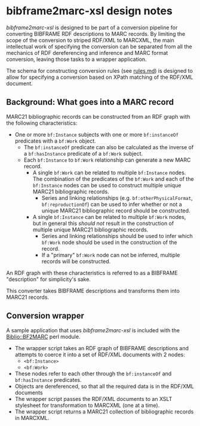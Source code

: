 # bibframe2marc-xsl design notes

_bibframe2marc-xsl_ is designed to be part of a conversion pipeline for converting BIBFRAME RDF descriptions to MARC records. By limiting the scope of the conversion to striped RDF/XML to MARCXML, the main intellectual work of specifying the conversion can be separated from all the mechanics of RDF dereferencing and inference and MARC format conversion, leaving those tasks to a wrapper application.

The schema for constructing conversion rules (see [rules.md](rules.md)) is designed to allow for specifying a conversion based on XPath matching of the RDF/XML document.

## Background: What goes into a MARC record

MARC21 bibliographic records can be constructed from an RDF graph with the following characteristics:

* One or more `bf:Instance` subjects with one or more `bf:instanceOf` predicates with a `bf:Work` object.
  * The `bf:instanceOf` predicate can also be calculated as the inverse of a `bf:hasInstance` predicate of a `bf:Work` subject.
  * Each `bf:Instance` to `bf:Work` relationship can generate a new MARC record.
    * A single `bf:Work` can be related to multiple `bf:Instance` nodes. The combination of the predicates of the `bf:Work` and each of the `bf:Instance` nodes can be used to construct multiple unique MARC21 bibliographic records.
      * Series and linking relationships (e.g. `bf:otherPhysicalFormat`, `bf:reproductionOf`) can be used to infer whether or not a unique MARC21 bibliographic record should be constructed.
    * A single `bf:Instance` can be related to multiple `bf:Work` nodes, but in general this _should not_ result in the construction of multiple unique MARC21 bibliographic records.
      * Series and linking relationships should be used to infer which `bf:Work` node should be used in the construction of the record.
      * If a "primary" `bf:Work` node can not be inferred, multiple records will be constructed.

An RDF graph with these characteristics is referred to as a BIBFRAME "description" for simplicity's sake.

This converter takes BIBFRAME descriptions and transforms them into MARC21 records.

## Conversion wrapper

A sample application that uses _bibframe2marc-xsl_ is included with the [Biblio::BF2MARC](https://github.com/lcnetdev/biblio-bf2marc) perl module.

* The wrapper script takes an RDF graph of BIBFRAME descriptions and attempts to coerce it into a set of RDF/XML documents with 2 nodes:
  * `<bf:Instance>`
  * `<bf:Work>`
* These nodes refer to each other through the `bf:instanceOf` and `bf:hasInstance` predicates.
* Objects are dereferenced, so that all the required data is in the RDF/XML documents
* The wrapper script passes the RDF/XML documents to an XSLT stylesheet for transformation to MARCXML (one at a time).
* The wrapper script returns a MARC21 collection of bibliographic records in MARCXML.

